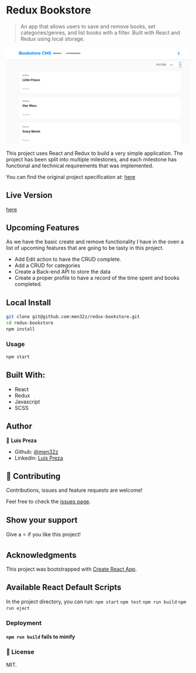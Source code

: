 # Redux Bookstore
> An app that allows users to save and remove books, set categories/genres, and list books with a filter. Built with React and Redux using local storage.

![screenshot](https://raw.githubusercontent.com/men32z/redux-bookstore/development/docs/book2.png)


This project uses React and Redux to build a very simple application. The project has been split into multiple milestones, and each milestone has functional and technical requirements that was implemented.

You can find the original project specification at: [here](https://github.com/microverseinc/project-redux-bookstore/blob/master/README.md)

## Live Version

[here](https://men32z-redux-bookstore.herokuapp.com/)

## Upcoming Features
As we have the basic create and remove functionality I have in the oven a list of upcoming features that are going to be tasty in this project.
- Add Edit action to have the CRUD complete.
- Add a CRUD for categories
- Create a Back-end API to store the data
- Create a proper profile to have a record of the time spent and books completed.

## Local Install

```sh
git clone git@github.com:men32z/redux-bookstore.git
cd redux-bookstore
npm install
```

### Usage

```sh
npm start
```

## Built With:

- React 
- Redux 
- Javascript
- SCSS

## Author

👤 **Luis Preza**

- Github: [@men32z](https://github.com/men32z)
- Linkedin: [Luis Preza](https://www.linkedin.com/in/men32z/)

## 🤝 Contributing

Contributions, issues and feature requests are welcome!

Feel free to check the [issues page](https://github.com/men32z/learning-tracker-app/issues).

## Show your support

Give a ⭐️ if you like this project!

## Acknowledgments


This project was bootstrapped with [Create React App](https://github.com/facebook/create-react-app).

## Available React Default Scripts

In the project directory, you can run:
`npm start`
`npm test`
`npm run build`
`npm run eject`

### Deployment

#### `npm run build` fails to minify


### 📝 License

MIT.

